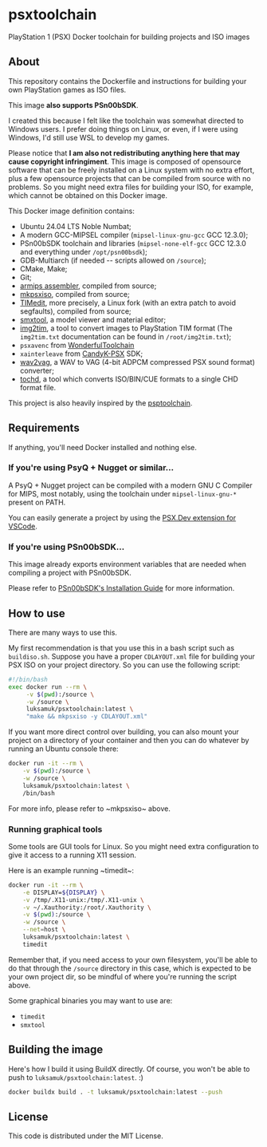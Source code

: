 # psxtoolchain

PlayStation 1 (PSX) Docker toolchain for building projects and ISO images

## About

This repository contains the Dockerfile and instructions for building your own PlayStation games as ISO files.

This image **also supports PSn00bSDK**.

I created this because I felt like the toolchain was somewhat directed to Windows users. I prefer doing things on Linux, or even, if I were using Windows, I'd still use WSL to develop my games.

Please notice that **I am also not redistributing anything here that may cause copyright infringiment**. This image is composed of opensource software that can be freely installed on a Linux system with no extra effort, plus a few opensource projects that can be compiled from source with no problems. So you might need extra files for building your ISO, for example, which cannot be obtained on this Docker image.

This Docker image definition contains:

- Ubuntu 24.04 LTS Noble Numbat;
- A modern GCC-MIPSEL compiler (`mipsel-linux-gnu-gcc` GCC 12.3.0);
- PSn00bSDK toolchain and libraries (`mipsel-none-elf-gcc` GCC 12.3.0 and everything under `/opt/psn00bsdk`);
- GDB-Multiarch (if needed -- scripts allowed on `/source`);
- CMake, Make;
- Git;
- [armips assembler](https://github.com/Kingcom/armips), compiled from source;
- [mkpsxiso](https://github.com/Lameguy64/mkpsxiso), compiled from source;
- [TIMedit](https://github.com/alex-free/TIMedit), more precisely, a Linux fork (with an extra patch to avoid segfaults), compiled from source;
- [smxtool](https://github.com/Lameguy64/smxtool), a model viewer and material editor;
- [img2tim](https://github.com/Lameguy64/img2tim), a tool to convert images to PlayStation TIM format (The `img2tim.txt` documentation can be found in `/root/img2tim.txt`);
- `psxavenc` from [WonderfulToolchain](https://github.com/WonderfulToolchain/psxavenc)
- `xainterleave` from [CandyK-PSX](https://github.com/ABelliqueux/candyk-psx) SDK;
- [wav2vag](https://github.com/Aikku93/wav2vag), a WAV to VAG (4-bit ADPCM compressed PSX sound format) converter;
- [tochd](https://github.com/thingsiplay/tochd), a tool which converts ISO/BIN/CUE formats to a single CHD format file.

This project is also heavily inspired by the [psptoolchain](https://github.com/pspdev/psptoolchain).

## Requirements

If anything, you'll need Docker installed and nothing else.

### If you're using PsyQ + Nugget or similar...

A PsyQ + Nugget project can be compiled with a modern GNU C Compiler for MIPS, most notably, using the toolchain under `mipsel-linux-gnu-*` present on PATH.

You can easily generate a project by using the [PSX.Dev extension for VSCode](https://marketplace.visualstudio.com/items?itemName=Grumpycoders.psx-dev).

### If you're using PSn00bSDK...

This image already exports environment variables that are needed when compiling a project with PSn00bSDK.

Please refer to [PSn00bSDK's Installation Guide](https://github.com/Lameguy64/PSn00bSDK/blob/master/doc/installation.md) for more information.

## How to use

There are many ways to use this.

My first recommendation is that you use this in a bash script such as `buildiso.sh`. Suppose you have a proper `CDLAYOUT.xml` file for building your PSX ISO on your project directory. So you can use the following script:

```bash
#!/bin/bash
exec docker run --rm \
     -v $(pwd):/source \
     -w /source \
     luksamuk/psxtoolchain:latest \
     "make && mkpsxiso -y CDLAYOUT.xml"
```

If you want more direct control over building, you can also mount your project on a directory of your container and then you can do whatever by running an Ubuntu console there:

```bash
docker run -it --rm \
    -v $(pwd):/source \
    -w /source \
    luksamuk/psxtoolchain:latest \
    /bin/bash
```

For more info, please refer to ~mkpsxiso~ above.

### Running graphical tools

Some tools are GUI tools for Linux. So you might need extra configuration to give it access to a running X11 session.

Here is an example running ~timedit~:

```bash
docker run -it --rm \
    -e DISPLAY=${DISPLAY} \
    -v /tmp/.X11-unix:/tmp/.X11-unix \
    -v ~/.Xauthority:/root/.Xauthority \
    -v $(pwd):/source \
    -w /source \
    --net=host \
    luksamuk/psxtoolchain:latest \
    timedit
```

Remember that, if you need access to your own filesystem, you'll be able to do that through the `/source` directory in this case, which is expected to be your own project dir, so be mindful of where you're running the script above.

Some graphical binaries you may want to use are:

- `timedit`
- `smxtool`

## Building the image

Here's how I build it using BuildX directly. Of course, you won't be able to push to `luksamuk/psxtoolchain:latest`. :)

```bash
docker buildx build . -t luksamuk/psxtoolchain:latest --push
```

## License

This code is distributed under the MIT License.

